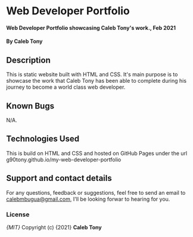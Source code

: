 # Web Developer Portfolio

#### Web Developer Portfolio showcasing Caleb Tony's work., Feb 2021

#### By **Caleb Tony**

## Description

This is static website built with HTML and CSS. It's main purpose is to showcase the work that Caleb Tony has been able to complete during his journey to become a world class web developer.


## Known Bugs

N/A.

## Technologies Used

This is build on HTML and CSS and hosted on GitHub Pages under the url g90tony.github.io/my-web-developer-portfolio

## Support and contact details

For any questions, feedback or suggestions, feel free to send an email to calebmbugua@gmail.com, I'll be looking forwar to hearing for you.

### License

_{MIT}_
Copyright (c) {2021} **Caleb Tony**
